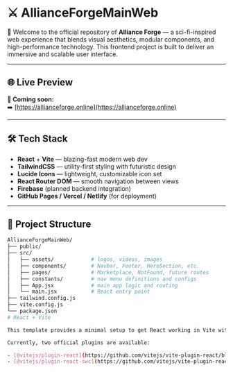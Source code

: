 # ⚔️ AllianceForgeMainWeb

🚀 Welcome to the official repository of **Alliance Forge** — a sci-fi-inspired web experience that blends visual aesthetics, modular components, and high-performance technology. This frontend project is built to deliver an immersive and scalable user interface.

---

## 🌐 Live Preview

**🧪 Coming soon:**  
➡️ [https://allianceforge.online](https://allianceforge.online)

---

## 🛠️ Tech Stack

- **React** + **Vite** — blazing-fast modern web dev
- **TailwindCSS** — utility-first styling with futuristic design
- **Lucide Icons** — lightweight, customizable icon set
- **React Router DOM** — smooth navigation between views
- **Firebase** (planned backend integration)
- **GitHub Pages / Vercel / Netlify** (for deployment)

---

## 📁 Project Structure

```bash
AllianceForgeMainWeb/
├── public/
├── src/
│   ├── assets/            # logos, videos, images
│   ├── components/        # Navbar, Footer, HeroSection, etc.
│   ├── pages/             # Marketplace, NotFound, future routes
│   ├── constants/         # nav menu definitions and configs
│   ├── App.jsx            # main app logic and routing
│   └── main.jsx           # React entry point
├── tailwind.config.js
├── vite.config.js
└── package.json
# React + Vite

This template provides a minimal setup to get React working in Vite with HMR and some ESLint rules.

Currently, two official plugins are available:

- [@vitejs/plugin-react](https://github.com/vitejs/vite-plugin-react/blob/main/packages/plugin-react/README.md) uses [Babel](https://babeljs.io/) for Fast Refresh
- [@vitejs/plugin-react-swc](https://github.com/vitejs/vite-plugin-react-swc) uses [SWC](https://swc.rs/) for Fast Refresh

